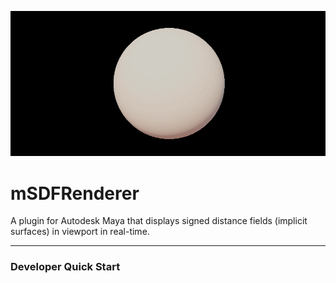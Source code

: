 ![cover](doc/gif/SDF_sphere_animation.gif)

# mSDFRenderer
A plugin for Autodesk Maya that displays signed distance fields (implicit surfaces) in viewport in real-time.

-------------------------------------------------------------------------------

### Developer Quick Start
